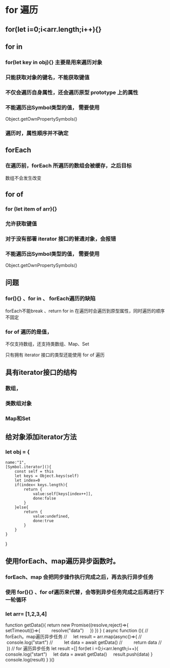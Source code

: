 # for 遍历

## for(let i=0;i<arr.length;i++){}

## for in 

### for(let key in obj){} 主要是用来遍历对象

### 只能获取对象的键名，不能获取键值

### 不仅会遍历自身属性，还会遍历原型 prototype 上的属性

### 不能遍历出Symbol类型的值， 需要使用
Object.getOwnPropertySymbols()

### 遍历时，属性顺序并不确定

## forEach

### 在遍历前，forEach 所遍历的数组会被缓存，之后目标
数组不会发生改变

## for of

### for (let item of arr){}

### 允许获取键值

### 对于没有部署 iterator 接口的普通对象，会报错

### 不能遍历出Symbol类型的值， 需要使用
Object.getOwnPropertySymbols()

## 问题

### for(){} 、for in 、 forEach遍历的缺陷
forEach不能break 、return
for in 在遍历时会遍历到原型属性，同时遍历的顺序不固定

### for of 遍历的是值，
不仅支持数组，还支持类数组、Map、Set

只有拥有 iterator 接口的类型还能使用 for of 遍历

## 具有iterator接口的结构

### 数组，

### 类数组对象

### Map和Set

## 给对象添加iterator方法

### let obj = {
	name:"1",
	[Symbol.iterator](){
	    const self = this
	    let keys = Object.keys(self)
	    let index=0
	    if(index< keys.length){
	        return {
	            value:self[keys[index++]],
	            done:false
	        }
	    }else{
	        return {
	            value:undefined,
	            done:true
	        }
	    }
	}
}

## 使用forEach、map遍历异步函数时。

### forEach、map 会把同步操作执行完成之后，再去执行异步任务

### 使用 for(){} 、for of遍历来代替，会等到异步任务完成之后再进行下一轮循环

### let arr= [1,2,3,4]
function getData(){
	return new Promise((resolve,reject)=>{
	    setTimeout(()=>{
	        resolve("data")
	    })
	})
}
(
async function (){
// forEach。map遍历异步任务
//     let result = arr.map(async()=>{
//         console.log("start")
//         let data = await getData()
//         return data
//     })
// for 遍历异步任务
	let result =[]
	for(let i =0;i<arr.length;i++){
	    console.log("start")
	    let data = await getData()
	    result.push(data)
	}
	console.log(result)
}
)()

